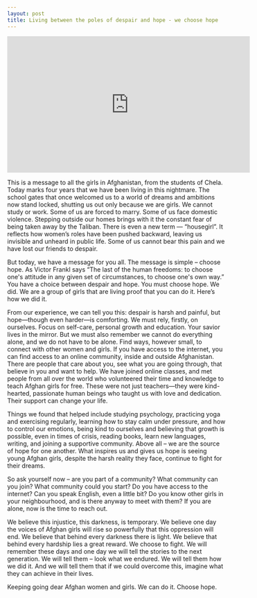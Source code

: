 ```yaml
---
layout: post
title: Living between the poles of despair and hope - we choose hope
---
```


<iframe width="560" height="315" src="https://www.youtube.com/embed/GpXkZRUtDr4?si=SVgJ585BhOaHitLc" title="YouTube video player" frameborder="0" allow="accelerometer; autoplay; clipboard-write; encrypted-media; gyroscope; picture-in-picture; web-share" referrerpolicy="strict-origin-when-cross-origin" allowfullscreen></iframe>

This is a message to all the girls in Afghanistan, from the students of Chela. Today marks four years that we have been living in this nightmare. The school gates that once welcomed us to a world of dreams and ambitions now stand locked, shutting us out only because we are girls. We cannot study or work. Some of us are forced to marry. Some of us face domestic violence. Stepping outside our homes brings with it the constant fear of being taken away by the Taliban. There is even a new term — “housegirl”. It reflects how women’s roles have been pushed backward, leaving us invisible and unheard in public life. Some of us cannot bear this pain and we have lost our friends to despair.

But today, we have a message for you all. The message is simple – choose hope. As Victor Frankl says “The last of the human freedoms: to choose one's attitude in any given set of circumstances, to choose one's own way.” You have a choice between despair and hope. You must choose hope. We did. We are a group of girls that are living proof that you can do it. Here’s how we did it.

From our experience, we can tell you this: despair is harsh and painful, but hope—though even harder—is comforting. We must rely, firstly, on ourselves. Focus on self-care, personal growth and education. Your savior lives in the mirror. But we must also remember we cannot do everything alone, and we do not have to be alone. Find ways, however small, to connect with other women and girls. If you have access to the internet, you can find access to an online community, inside and outside Afghanistan. There are people that care about you, see what you are going through, that believe in you and want to help. We have joined online classes, and met people from all over the world who volunteered their time and knowledge to teach Afghan girls for free. These were not just teachers—they were kind-hearted, passionate human beings who taught us with love and dedication. Their support can change your life.

Things we found that helped include studying psychology, practicing yoga and exercising regularly, learning how to stay calm under pressure, and how to control our emotions, being kind to ourselves and believing that growth is possible, even in times of crisis, reading books, learn new languages, writing, and joining a supportive community. Above all – we are the source of hope for one another. What inspires us and gives us hope is seeing young Afghan girls, despite the harsh reality they face, continue to fight for their dreams.

So ask yourself now – are you part of a community? What community can you join? What community could you start? Do you have access to the internet? Can you speak English, even a little bit? Do you know other girls in your neighbourhood, and is there anyway to meet with them? If you are alone, now is the time to reach out.

We believe this injustice, this darkness, is temporary. We believe one day the voices of Afghan girls will rise so powerfully that this oppression will end. We believe that behind every darkness there is light. We believe that behind every hardship lies a great reward. We choose to fight. We will remember these days and one day we will tell the stories to the next generation. We will tell them – look what we endured. We will tell them how we did it. And we will tell them that if we could overcome this, imagine what they can achieve in their lives.

Keeping going dear Afghan women and girls. We can do it. Choose hope.

